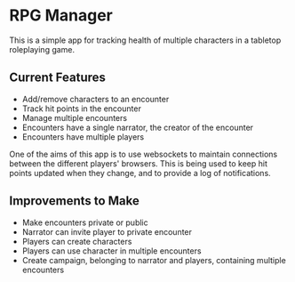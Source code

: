 # RPG Manager

This is a simple app for tracking health of multiple characters in a tabletop roleplaying game.

## Current Features

* Add/remove characters to an encounter
* Track hit points in the encounter
* Manage multiple encounters
* Encounters have a single narrator, the creator of the encounter
* Encounters have multiple players

One of the aims of this app is to use websockets to maintain connections between the different players' browsers. This is being used to keep hit points updated when they change, and to provide a log of notifications.

## Improvements to Make

* Make encounters private or public
* Narrator can invite player to private encounter
* Players can create characters
* Players can use character in multiple encounters
* Create campaign, belonging to narrator and players, containing multiple encounters
